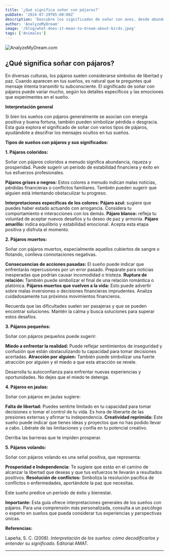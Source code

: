 ```yaml
---
title: '¿Qué significa soñar con pájaros?'
pubDate: '2024-07-29T05:00:00Z'
description: 'Descubre los significados de soñar con aves, desde abundancia y libertad hasta advertencias sobre pérdidas y conflictos.'
author: 'AnalyzeMyDream'
image: '/blog/what-does-it-mean-to-dream-about-birds.jpeg'
tags: ['Animales']
---
```


![AnalyzeMyDream.com](/blog/what-does-it-mean-to-dream-about-birds.jpeg)

## ¿Qué significa soñar con pájaros?

En diversas culturas, los pájaros suelen considerarse símbolos de libertad y paz. Cuando aparecen en tus sueños, es natural que te preguntes qué mensaje intenta transmitir tu subconsciente. El significado de soñar con pájaros puede variar mucho, según los detalles específicos y las emociones que experimentes en el sueño.

**Interpretación general**

Si bien los sueños con pájaros generalmente se asocian con energía positiva y buena fortuna, también pueden simbolizar pérdida o desgracia. Esta guía explora el significado de soñar con varios tipos de pájaros, ayudándote a descifrar los mensajes ocultos en tus sueños. 

**Tipos de sueños con pájaros y sus significados:**

**1. Pájaros coloridos:**

Soñar con pájaros coloridos a menudo significa abundancia, riqueza y prosperidad. Puede sugerir un período de estabilidad financiera y éxito en tus esfuerzos profesionales. 

**Pájaros grises o negros:** Estos colores a menudo indican malas noticias, pérdidas financieras o conflictos familiares. También pueden sugerir que alguien está intentando obstaculizar tu progreso. 

**Interpretaciones específicas de los colores:**
**Pájaro azul:** sugiere que puedes haber estado actuando con arrogancia. Considera tu comportamiento e interacciones con los demás.
**Pájaro blanco:** refleja tu voluntad de aceptar nuevos desafíos y tu deseo de paz y armonía. 
**Pájaro amarillo:** indica equilibrio y estabilidad emocional. Acepta esta etapa positiva y disfruta el momento.

**2. Pájaros muertos:**

Soñar con pájaros muertos, especialmente aquellos cubiertos de sangre o flotando, conlleva connotaciones negativas. 

**Consecuencias de acciones pasadas:** El sueño puede indicar que enfrentarás repercusiones por un error pasado. Prepárate para noticias inesperadas que podrían causar incomodidad o tristeza.
**Ruptura de relación:** También puede simbolizar el final de una relación romántica o platónica.
**Pájaros muertos que vuelven a la vida:** Esto puede advertir sobre malas inversiones o decisiones financieras imprudentes. Analiza cuidadosamente tus próximos movimientos financieros. 

Recuerda que las dificultades suelen ser pasajeras y que se pueden encontrar soluciones. Mantén la calma y busca soluciones para superar estos desafíos.

**3. Pájaros pequeños:**

Soñar con pájaros pequeños puede sugerir:

**Miedo a enfrentar la realidad:** Puede reflejar sentimientos de inseguridad y confusión que están obstaculizando tu capacidad para tomar decisiones acertadas.
**Atracción por alguien:** También puede simbolizar una fuerte atracción por alguien y el miedo a que esta atracción se revele. 

Desarrolla tu autoconfianza para enfrentar nuevas experiencias y oportunidades. No dejes que el miedo te detenga.

**4. Pájaros en jaulas:**

Soñar con pájaros en jaulas sugiere:

**Falta de libertad:** Puedes sentirte limitado en tu capacidad para tomar decisiones o tomar el control de tu vida. Es hora de liberarte de las presiones externas y afirmar tu independencia.
**Creatividad reprimida:** Este sueño puede indicar que tienes ideas y proyectos que no has podido llevar a cabo. Libérate de las limitaciones y confía en tu potencial creativo.

Derriba las barreras que te impiden prosperar.

**5. Pájaros volando:**

Soñar con pájaros volando es una señal positiva, que representa:

**Prosperidad e Independencia:** Te sugiere que estás en el camino de alcanzar la libertad que deseas y que tus esfuerzos te llevarán a resultados positivos.
**Resolución de conflictos:** Simboliza la resolución pacífica de conflictos o enfermedades, aportándote la paz que necesitas. 

Este sueño predice un período de éxito y bienestar.

**Importante:** Esta guía ofrece interpretaciones generales de los sueños con pájaros. Para una comprensión más personalizada, consulta a un psicólogo o experto en sueños que pueda considerar tus experiencias y perspectivas únicas.

**Referencias:**

Lapeña, S. C. (2008). *Interpretación de los sueños: cómo decodificarlos y entender su significado*. Editorial AMAT.

---